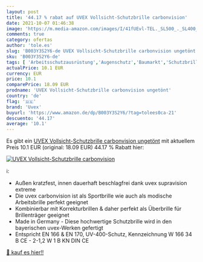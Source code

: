 ```yaml
---
layout: post
title: '44.17 % rabat auf UVEX Vollsicht-Schutzbrille carbonvision'
date: 2021-10-07 01:46:38
image: 'https://m.media-amazon.com/images/I/41fUEvl-TEL._SL500_._SL400_.jpg'
comments: true
category: ofertas
author: 'tole.es'
slug: 'B003Y3S2Y6-de UVEX Vollsicht-Schutzbrille carbonvision ungetönt'
sku: 'B003Y3S2Y6-de'
tags: [ 'Arbeitsschutzausrüstung','Augenschutz','Baumarkt','Schutzbrillen','Sicherheitstechnik','uvex', ]
actualPrice: 10.1 EUR
currency: EUR
price: 10.1
comparePrice: 18.09 EUR
prodname: 'UVEX Vollsicht-Schutzbrille carbonvision ungetönt'
country: 'de'
flag: '🇩🇪'
brand: 'Uvex'
buyurl: 'https://www.amazon.de/dp/B003Y3S2Y6/?tag=tolees0ca-21'
descuento: '44.17'
average: '10.1'
---
```


Es gibt ein [UVEX Vollsicht-Schutzbrille carbonvision ungetönt](https://www.amazon.de/dp/B003Y3S2Y6/?tag=tolees0ca-21) mit aktuellem Preis 10.1 EUR (original: 18.09 EUR) 44.17 % Rabatt hier:

[![UVEX Vollsicht-Schutzbrille carbonvision](https://m.media-amazon.com/images/I/41fUEvl-TEL._SL500_._SL400_.jpg)](https://www.amazon.de/dp/B003Y3S2Y6/?tag=tolees0ca-21)

ℹ️:

- Außen kratzfest, innen dauerhaft beschlagfrei dank uvex supravision extreme
- Die uvex carbonvision ist als Sportbrille wie auch als modische Arbeitsbrille perfekt geeignet
- Kombinierbar mit Korrekturbrillen & daher perfekt als Überbrille für Brillenträger geeignet
- Made in Germany - Diese hochwertige Schutzbrille wird in den bayerischen uvex-Werken gefertigt
- Entspricht EN 166 & EN 170, UV-400-Schutz, Kennzeichnung W 166 34 B CE - 2-1,2 W 1 B KN DIN CE

[🛒 kauf es hier!!](https://www.amazon.de/dp/B003Y3S2Y6/?tag=tolees0ca-21)
